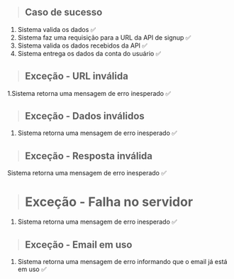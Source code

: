 > ## Caso de sucesso
1. Sistema valida os dados ✅
2. Sistema faz uma requisição para a URL da API de signup ✅
3. Sistema valida os dados recebidos da API ✅
4. Sistema entrega os dados da conta do usuário ✅

> ## Exceção - URL inválida
1.Sistema retorna uma mensagem de erro inesperado ✅

> ## Exceção - Dados inválidos
1. Sistema retorna uma mensagem de erro inesperado ✅

> ## Exceção - Resposta inválida
Sistema retorna uma mensagem de erro inesperado ✅

> # Exceção - Falha no servidor
1. Sistema retorna uma mensagem de erro inesperado ✅

> ## Exceção - Email em uso
1. Sistema retorna uma mensagem de erro informando que o email já está em uso ✅